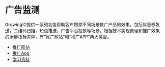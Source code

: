 # 广告监测

GrowingIO提供一系列功能帮助客户跟踪不同场景推广产品的效果。包括优惠券发送，二维码扫描，短信推送，广告平台投放等场景。根据技术实现原理和推广效果的衡量指标差异，有“推广网站”和“推广APP”两大类型。

* [推广网站](tui-guang-wang-zhan/)
* [推广App](tui-guang-app/)
* [学习资料](xue-xi-zi-liao/)

